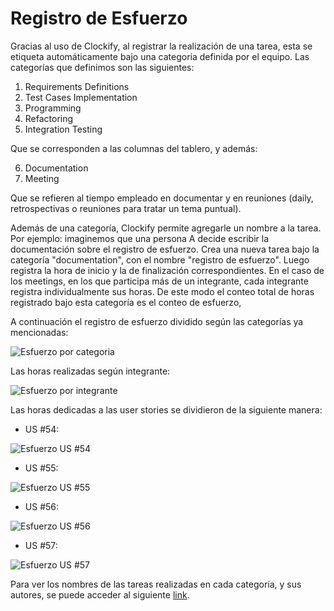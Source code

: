 # Registro de Esfuerzo

Gracias al uso de Clockify, al registrar la realización de una tarea, esta se etiqueta automáticamente bajo una categoría definida por el equipo. Las categorías que definimos son las siguientes:
1. Requirements Definitions
2. Test Cases Implementation
3. Programming
4. Refactoring
5. Integration Testing

Que se corresponden a las columnas del tablero, y además:

6. Documentation
7. Meeting

Que se refieren al tiempo empleado en documentar y en reuniones (daily, retrospectivas o reuniones para tratar un tema puntual).

Además de una categoría, Clockify permite agregarle un nombre a la tarea. Por ejemplo: imaginemos que una persona A decide escribir la documentación sobre el registro de esfuerzo. Crea una nueva tarea bajo la categoría "documentation", con el nombre "registro de esfuerzo". Luego registra la hora de inicio y la de finalización correspondientes.
En el caso de los meetings, en los que participa más de un integrante, cada integrante registra individualmente sus horas. De este modo el conteo total de horas registrado bajo esta categoría es el conteo de esfuerzo,

A continuación el registro de esfuerzo dividido según las categorías ya mencionadas:

![Esfuerzo por categoria](../Imágenes/Esfuerzo%20por%20Categoria.png)

Las horas realizadas según integrante:

![Esfuerzo por integrante](../Imágenes/Esfuerzo%20por%20Integrante.png)

Las horas dedicadas a las user stories se dividieron de la siguiente manera:

* US #54:

![Esfuerzo US #54](../Imágenes/Esfuerzo%20US%2054.png)

* US #55:

![Esfuerzo US #55](../Imágenes/Esfuerzo%20US%2055.png)

* US #56:

![Esfuerzo US #56](../Imágenes/Esfuerzo%20US%2056.png)

* US #57:

![Esfuerzo US #57](../Imágenes/Esfuerzo%20US%2057.png)

Para ver los nombres de las tareas realizadas en cada categoría, y sus autores, se puede acceder al siguiente [link](https://app.clockify.me/shared/6537296c9cae90478a4d3ce9).
